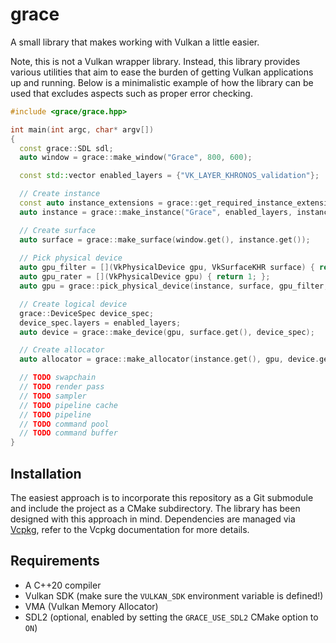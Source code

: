 # grace

A small library that makes working with Vulkan a little easier.

Note, this is not a Vulkan wrapper library. Instead, this library provides various utilities that aim to ease the burden
of getting Vulkan applications up and running. Below is a minimalistic example of how the library can be used that
excludes aspects such as proper error checking.

```C++
#include <grace/grace.hpp>

int main(int argc, char* argv[])
{
  const grace::SDL sdl;
  auto window = grace::make_window("Grace", 800, 600);

  const std::vector enabled_layers = {"VK_LAYER_KHRONOS_validation"};

  // Create instance
  const auto instance_extensions = grace::get_required_instance_extensions(window.get());
  auto instance = grace::make_instance("Grace", enabled_layers, instance_extensions);

  // Create surface
  auto surface = grace::make_surface(window.get(), instance.get());
  
  // Pick physical device
  auto gpu_filter = [](VkPhysicalDevice gpu, VkSurfaceKHR surface) { return true; };
  auto gpu_rater = [](VkPhysicalDevice gpu) { return 1; };
  auto gpu = grace::pick_physical_device(instance, surface, gpu_filter, gpu_rater);

  // Create logical device
  grace::DeviceSpec device_spec;
  device_spec.layers = enabled_layers;
  auto device = grace::make_device(gpu, surface.get(), device_spec);

  // Create allocator
  auto allocator = grace::make_allocator(instance.get(), gpu, device.get());

  // TODO swapchain
  // TODO render pass
  // TODO sampler
  // TODO pipeline cache
  // TODO pipeline
  // TODO command pool
  // TODO command buffer
}
```

## Installation

The easiest approach is to incorporate this repository as a Git submodule and include the project as a CMake
subdirectory. The library has been designed with this approach in mind. Dependencies are managed via
[Vcpkg](https://github.com/microsoft/vcpkg), refer to the Vcpkg documentation for more details.

## Requirements

* A C++20 compiler
* Vulkan SDK (make sure the `VULKAN_SDK` environment variable is defined!)
* VMA (Vulkan Memory Allocator)
* SDL2 (optional, enabled by setting the `GRACE_USE_SDL2` CMake option to `ON`)
